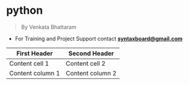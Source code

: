 # python
> By Venkata Bhattaram
* For Training and Project Support contact **syntaxboard@gmail.com**

First Header | Second Header
------------ | -------------
Content cell 1 | Content cell 2
Content column 1 | Content column 2
